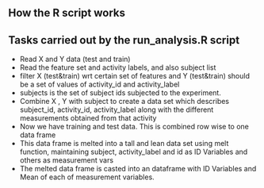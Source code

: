 
## How the R script works

## Tasks carried out by the run_analysis.R script

* Read X and Y data (test and train)
* Read the feature set and activity labels, and also subject list
* filter X (test&train) wrt certain set of features and Y (test&train) should be a set of values of activity_id and activity_label
* subjects is the set of subject ids subjected to the experiment. 
* Combine X , Y with subject to create a data set which describes subject_id, activity_id, activity_label along with the different measurements obtained from that activity 
* Now we have training and test data. This is combined row wise to one data frame
* This data frame is melted into a  tall and lean data set using melt function, maintaining subject, activity_label and id as ID Variables and others as measurement vars
* The melted data frame is casted into an dataframe with ID Variables and Mean of each of measurement variables.